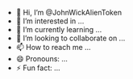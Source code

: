 - 👋 Hi, I’m @JohnWickAlienToken
- 👀 I’m interested in ...
- 🌱 I’m currently learning ...
- 💞️ I’m looking to collaborate on ...
- 📫 How to reach me ...
- 😄 Pronouns: ...
- ⚡ Fun fact: ...

<!---
JohnWickAlienToken/JohnWickAlienToken is a ✨ special ✨ repository because its `README.md` (this file) appears on your GitHub profile.
You can click the Preview link to take a look at your changes.
--->

